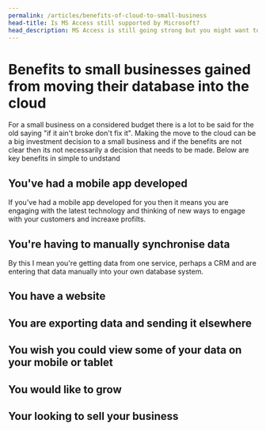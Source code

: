```yaml
---
permalink: /articles/benefits-of-cloud-to-small-business
head-title: Is MS Access still supported by Microsoft?
head_description: MS Access is still going strong but you might want to upgrade to SQL Server ...
---
```


<!-- ![MS Access Database](/assets/images/ms-access.jpg) -->
<!-- <img src="/assets/images/ms-access.jpg" style="width:200px;" /> -->

# Benefits to small businesses gained from moving their database into the cloud

For a small business on a considered budget there is a lot to be said for the old saying "if it ain't broke don't fix it". Making the move to the cloud can be a big investment decision to a small business and if the benefits are not clear then its not necessarily a decision that needs to be made. Below are key benefits in simple to undstand 

## You've had a mobile app developed
If you've had a mobile app developed for you then it means you are engaging with the latest technology and thinking of new ways to engage with your customers and increaxe profilts.

## You're having to manually synchronise data

By this I mean you're getting data from one service, perhaps a CRM and are entering that data manually into your own database system.

## You have a website

## You are exporting data and sending it elsewhere

## You wish you could view some of your data on your mobile or tablet

## You would like to grow

## Your looking to sell your business


